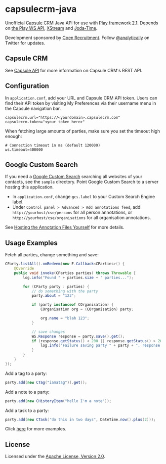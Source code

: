 capsulecrm-java
===============

Unofficial [Capsule CRM](http://capsulecrm.com/) Java API for use with [Play framework 2.1](http://www.playframework.org/).
Depends on [the Play WS API](https://github.com/playframework/Play20/wiki/JavaWS), [XStream](http://xstream.codehaus.org/) and [Joda-Time](http://joda-time.sourceforge.net/).

Development sponsored by [Coen Recruitment](http://www.coen.co.uk). Follow [@analytically](http://twitter.com/analytically) on Twitter for updates.

Capsule CRM
-----------

See [Capsule API](http://developer.capsulecrm.com/) for more information on Capsule CRM's REST API.

Configuration
-------------

In `application.conf`, add your URL and Capsule CRM API token. Users can find their API token by visiting My Preferences via
their username menu in the Capsule navigation bar.

```
capsulecrm.url="https://<yourdomain>.capsulecrm.com"
capsulecrm.token="<your token here>"
```

When fetching large amounts of parties, make sure you set the timeout high enough:

```
# Connection timeout in ms (default 120000)
ws.timeout=400000
```

Google Custom Search
--------------------

If you need a [Google Custom Search](http://www.google.co.uk/cse/) searching all websites of your contacts, see the `sample` directory. Point Google Custom Search
to a server hosting this application.

* In `application.conf`, change `gcs.label` to your Custom Search Engine label.
* Under `Control panel > Advanced > Add annotations feed`, add `http://yourhost/cse/persons` for all person annotations, or `http://yourhost/cse/organisations` for all organisation annotations.

See [Hosting the Annotation Files Yourself](https://developers.google.com/custom-search/docs/annotations#host) for more details.

Usage Examples
--------------

Fetch all parties, change something and save:

```java
CParty.listAll().onRedeem(new F.Callback<CParties>() {
    @Override
    public void invoke(CParties parties) throws Throwable {
        log.info("Found " + parties.size + " parties...");

        for (CParty party : parties) {
            // do something with the party
            party.about = "123";

            if (party instanceof COrganisation) {
                COrganisation org = (COrganisation) party;

                org.name = "blah 123";
            }

            // save changes
            WS.Response response = party.save().get();
            if (response.getStatus() < 200 || response.getStatus() > 206) {
                log.info("Failure saving party " + party + ", response " + response.getStatus() + " " + response.getStatusText());
            }
        }
    }
});
```

Add a tag to a party:

```java
party.add(new CTag("iamatag")).get();
```

Add a note to a party:

```java
party.add(new CHistoryItem("hello I'm a note"));
```

Add a task to a party:

```java
party.add(new CTask("do this in two days", DateTime.now().plus(2)));
```

Click [here](https://github.com/coenrecruitment/capsulecrm-java/tree/master/src/test/java/com/zestia/rest/capsule/restapi) for more examples.

License
-------

Licensed under the [Apache License, Version 2.0](http://www.apache.org/licenses/LICENSE-2.0).